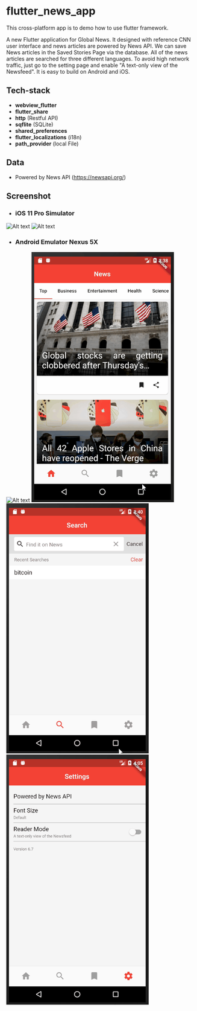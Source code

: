 # flutter_news_app

This cross-platform app is to demo how to use flutter framework.

A new Flutter application for Global News. It designed with reference CNN user interface and news articles are powered by News API. We can save News articles in the Saved Stories Page via the database. All of the news articles are searched for three different languages. To avoid high network traffic, just go to the setting page and enable "A text-only view of the Newsfeed". It is easy to build on Android and iOS.

## Tech-stack

- **webview_flutter**
- **flutter_share**
- **http** (Restful API)
- **sqflite** (SQLite)
- **shared_preferences**
- **flutter_localizations** (i18n)
- **path_provider** (local File)

## Data
- Powered by News API (https://newsapi.org/)

## Screenshot
- ### iOS 11 Pro Simulator
![Alt text](https://github.com/fightwen/FlutterNewsApp/blob/master/screenshot/Apr-06-2020%2018-03-35.gif)
![Alt text](https://github.com/fightwen/FlutterNewsApp/blob/master/screenshot/Apr-06-2020%2018-06-14.gif)

- ### Android Emulator Nexus 5X 
![Alt text](https://github.com/fightwen/FlutterNewsApp/blob/master/screenshot/newsListAppScreen.gif)
![Alt text](https://github.com/fightwen/FlutterNewsApp/blob/master/screenshot/newsListAppScreen5.gif)
![Alt text](https://github.com/fightwen/FlutterNewsApp/blob/master/screenshot/newsListAppScreen6.gif)
![Alt text](https://github.com/fightwen/FlutterNewsApp/blob/master/screenshot/newsListAppScreen7.gif)
